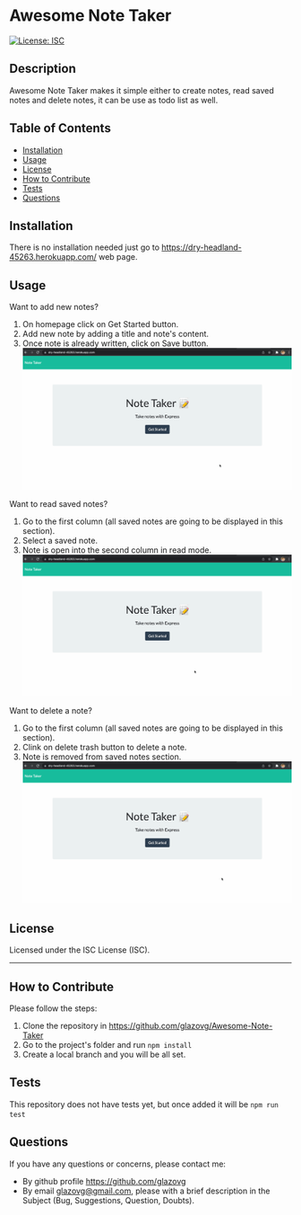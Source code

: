 # Awesome Note Taker
[![License: ISC](https://img.shields.io/badge/License-ISC-blue.svg)](https://opensource.org/licenses/ISC)

## Description
Awesome Note Taker makes it simple either to create notes, read saved notes and delete notes, it can be use as todo list as well.
    
## Table of Contents
        
- [Installation](#installation)
- [Usage](#usage)
- [License](#license)
- [How to Contribute](#how-to-contribute)
- [Tests](#tests)
- [Questions](#questions)

<a name="installation"></a>
## Installation
There is no installation needed just go to https://dry-headland-45263.herokuapp.com/ web page.

<a name="usage"></a>
## Usage
Want to add new notes?
1. On homepage click on Get Started button.
2. Add new note by adding a title and note's content.
3. Once note is already written, click on Save button.
![Add note](/assets/img/add_note.gif)

Want to read saved notes?
1. Go to the first column (all saved notes are going to be displayed in this section).
2. Select a saved note.
3. Note is open into the second column in read mode.
![Read saved notes](/assets/img/read_note.gif)

Want to delete a note?
1. Go to the first column (all saved notes are going to be displayed in this section).
2. Clink on delete trash button to delete a note.
3. Note is removed from saved notes section.
![Delete Note](/assets/img/delete_note.gif)
    
<a name="license"></a>
## License
Licensed under the ISC License (ISC).
    
---    
<a name="how-to-contribute"></a>
## How to Contribute
Please follow the steps:
1. Clone the repository in https://github.com/glazovg/Awesome-Note-Taker
2. Go to the project's folder and run `npm install`
3. Create a local branch and you will be all set.

<a name="tests"></a>
## Tests
This repository does not have tests yet, but once added it will be `npm run test`

<a name="questions"></a>
## Questions
If you have any questions or concerns, please contact me:

- By github profile https://github.com/glazovg
- By email glazovg@gmail.com, please with a brief description in the Subject (Bug, Suggestions, Question, Doubts).
